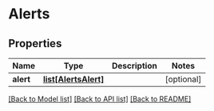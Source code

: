 # Alerts

## Properties
Name | Type | Description | Notes
------------ | ------------- | ------------- | -------------
**alert** | [**list[AlertsAlert]**](AlertsAlert.md) |  | [optional] 

[[Back to Model list]](../README.md#documentation-for-models) [[Back to API list]](../README.md#documentation-for-api-endpoints) [[Back to README]](../README.md)


